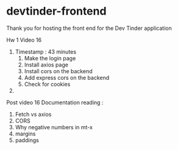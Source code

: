 # devtinder-frontend
Thank you for hosting the front end for the Dev Tinder application

   
Hw 1 Video 16 
1. Timestamp : 43 minutes
    1. Make the login page 
    2. Install axios page
    3. Install cors on the backend  
    4. Add express cors on the backend
    5. Check for cookies 
 2. 


Post video 16 
 Documentation reading : 
  1. Fetch vs axios 
  2. CORS
  3. Why negative numbers in mt-x 
  4. margins 
  5. paddings 

   

